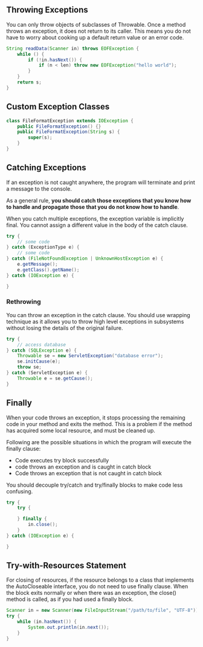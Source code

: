 ## Throwing Exceptions

You can only throw objects of subclasses of Throwable. Once a method throws an exception, it does not return to its caller. This means you do not have to worry about cooking up a default return value or an error code.

```java
String readData(Scanner in) throws EOFException {
    while () {
        if (!in.hasNext()) {
            if (n < len) throw new EOFException("hello world");
        }
    }
    return s;
}
```

## Custom Exception Classes

```java
class FileFormatException extends IOException {
    public FileFormatException() {}
    public FileFormatException(String s) {
        super(s);
    }
}
```

## Catching Exceptions

If an exception is not caught anywhere, the program will terminate and print a message to the console.

As a general rule, **you should catch those exceptions that you know how to handle and propagate those that you do not know how to handle**.

When you catch multiple exceptions, the exception variable is implicitly final. You cannot assign a different value in the body of the catch clause.

```java
try {
    // some code
} catch (ExceptionType e) {
    // some code
} catch (FileNotFoundException | UnknownHostException e) {
    e.getMessage();
    e.getClass().getName();
} catch (IOException e) {

}
```

### Rethrowing

You can throw an exception in the catch clause. You should use wrapping technique as it allows you to throw high level exceptions in subsystems without losing the details of the original failure.

```java
try {
    // access database
} catch (SQLException e) {
    Throwable se = new ServletException("database error");
    se.initCause(e);
    throw se;
} catch (ServletException e) {
    Throwable e = se.getCause();
}
```

## Finally

When your code throws an exception, it stops processing the remaining code in your method and exits the method. This is a problem if the method has acquired some local resource, and must be cleaned up.

Following are the possible situations in which the program will execute the finally clause:

- Code executes try block successfully
- code throws an exception and is caught in catch block
- Code throws an exception that is not caught in catch block

You should decouple try/catch and try/finally blocks to make code less confusing.

```java
try {
    try {

    } finally {
        in.close();
    }
} catch (IOException e) {

}
```

## Try-with-Resources Statement

For closing of resources, if the resource belongs to a class that implements the AutoCloseable interface, you do not need to use finally clause. When the block exits normally or when there was an exception, the close() method is called, as if you had used a finally block.

```java
Scanner in = new Scanner(new FileInputStream("/path/to/file", "UTF-8"));
try {
    while (in.hasNext()) {
        System.out.println(in.next());
    }
}
```

